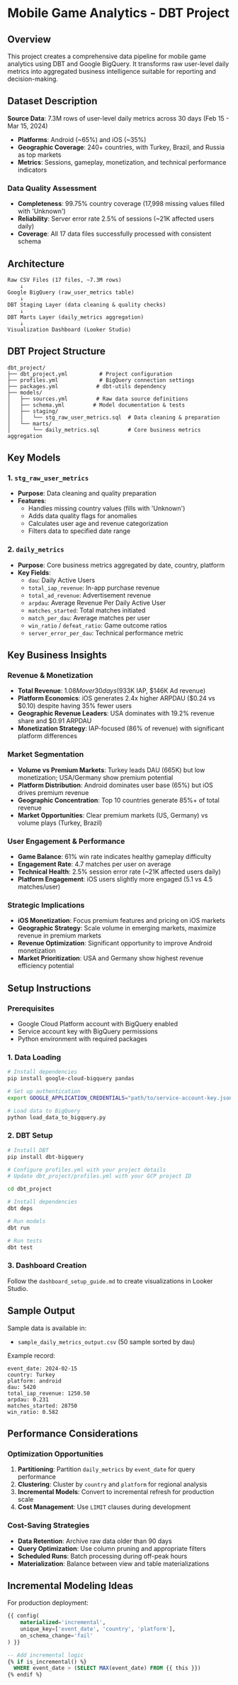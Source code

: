 # Mobile Game Analytics - DBT Project

## Overview

This project creates a comprehensive data pipeline for mobile game analytics using DBT and Google BigQuery. It transforms raw user-level daily metrics into aggregated business intelligence suitable for reporting and decision-making.

## Dataset Description

**Source Data**: 7.3M rows of user-level daily metrics across 30 days (Feb 15 - Mar 15, 2024)
- **Platforms**: Android (~65%) and iOS (~35%)
- **Geographic Coverage**: 240+ countries, with Turkey, Brazil, and Russia as top markets
- **Metrics**: Sessions, gameplay, monetization, and technical performance indicators

### **Data Quality Assessment**
- **Completeness**: 99.75% country coverage (17,998 missing values filled with 'Unknown')
- **Reliability**: Server error rate 2.5% of sessions (~21K affected users daily)
- **Coverage**: All 17 data files successfully processed with consistent schema

## Architecture

```
Raw CSV Files (17 files, ~7.3M rows)
    ↓
Google BigQuery (raw_user_metrics table)
    ↓
DBT Staging Layer (data cleaning & quality checks)
    ↓
DBT Marts Layer (daily_metrics aggregation)
    ↓
Visualization Dashboard (Looker Studio)
```

## DBT Project Structure

```
dbt_project/
├── dbt_project.yml          # Project configuration
├── profiles.yml             # BigQuery connection settings
├── packages.yml            # dbt-utils dependency
├── models/
│   ├── sources.yml         # Raw data source definitions
│   ├── schema.yml         # Model documentation & tests
│   ├── staging/
│   │   └── stg_raw_user_metrics.sql  # Data cleaning & preparation
│   └── marts/
│       └── daily_metrics.sql         # Core business metrics aggregation
```

## Key Models

### 1. `stg_raw_user_metrics`
- **Purpose**: Data cleaning and quality preparation
- **Features**:
  - Handles missing country values (fills with 'Unknown')
  - Adds data quality flags for anomalies
  - Calculates user age and revenue categorization
  - Filters data to specified date range

### 2. `daily_metrics`
- **Purpose**: Core business metrics aggregated by date, country, platform
- **Key Fields**:
  - `dau`: Daily Active Users
  - `total_iap_revenue`: In-app purchase revenue
  - `total_ad_revenue`: Advertisement revenue  
  - `arpdau`: Average Revenue Per Daily Active User
  - `matches_started`: Total matches initiated
  - `match_per_dau`: Average matches per user
  - `win_ratio` / `defeat_ratio`: Game outcome ratios
  - `server_error_per_dau`: Technical performance metric

## Key Business Insights

### Revenue & Monetization
- **Total Revenue**: $1.08M over 30 days ($933K IAP, $146K Ad revenue)
- **Platform Economics**: iOS generates 2.4x higher ARPDAU ($0.24 vs $0.10) despite having 35% fewer users
- **Geographic Revenue Leaders**: USA dominates with 19.2% revenue share and $0.91 ARPDAU
- **Monetization Strategy**: IAP-focused (86% of revenue) with significant platform differences

### Market Segmentation 
- **Volume vs Premium Markets**: Turkey leads DAU (665K) but low monetization; USA/Germany show premium potential
- **Platform Distribution**: Android dominates user base (65%) but iOS drives premium revenue
- **Geographic Concentration**: Top 10 countries generate 85%+ of total revenue
- **Market Opportunities**: Clear premium markets (US, Germany) vs volume plays (Turkey, Brazil)

### User Engagement & Performance
- **Game Balance**: 61% win rate indicates healthy gameplay difficulty
- **Engagement Rate**: 4.7 matches per user on average
- **Technical Health**: 2.5% session error rate (~21K affected users daily)
- **Platform Engagement**: iOS users slightly more engaged (5.1 vs 4.5 matches/user)

### Strategic Implications
- **iOS Monetization**: Focus premium features and pricing on iOS markets
- **Geographic Strategy**: Scale volume in emerging markets, maximize revenue in premium markets  
- **Revenue Optimization**: Significant opportunity to improve Android monetization
- **Market Prioritization**: USA and Germany show highest revenue efficiency potential

## Setup Instructions

### Prerequisites
- Google Cloud Platform account with BigQuery enabled
- Service account key with BigQuery permissions
- Python environment with required packages

### 1. Data Loading
```bash
# Install dependencies
pip install google-cloud-bigquery pandas

# Set up authentication
export GOOGLE_APPLICATION_CREDENTIALS="path/to/service-account-key.json"

# Load data to BigQuery
python load_data_to_bigquery.py
```

### 2. DBT Setup
```bash
# Install DBT
pip install dbt-bigquery

# Configure profiles.yml with your project details
# Update dbt_project/profiles.yml with your GCP project ID

cd dbt_project

# Install dependencies
dbt deps

# Run models
dbt run

# Run tests
dbt test
```

### 3. Dashboard Creation
Follow the `dashboard_setup_guide.md` to create visualizations in Looker Studio.

## Sample Output

Sample data is available in:
- `sample_daily_metrics_output.csv` (50 sample sorted by dau)

Example record:
```
event_date: 2024-02-15
country: Turkey  
platform: android
dau: 5420
total_iap_revenue: 1250.50
arpdau: 0.231
matches_started: 28750
win_ratio: 0.582
```

## Performance Considerations

### Optimization Opportunities
1. **Partitioning**: Partition `daily_metrics` by `event_date` for query performance
2. **Clustering**: Cluster by `country` and `platform` for regional analysis
3. **Incremental Models**: Convert to incremental refresh for production scale
4. **Cost Management**: Use `LIMIT` clauses during development

### Cost-Saving Strategies
- **Data Retention**: Archive raw data older than 90 days
- **Query Optimization**: Use column pruning and appropriate filters
- **Scheduled Runs**: Batch processing during off-peak hours
- **Materialization**: Balance between view and table materializations

## Incremental Modeling Ideas

For production deployment:
```sql
{{ config(
    materialized='incremental',
    unique_key=['event_date', 'country', 'platform'],
    on_schema_change='fail'
) }}

-- Add incremental logic
{% if is_incremental() %}
  WHERE event_date > (SELECT MAX(event_date) FROM {{ this }})
{% endif %}
```